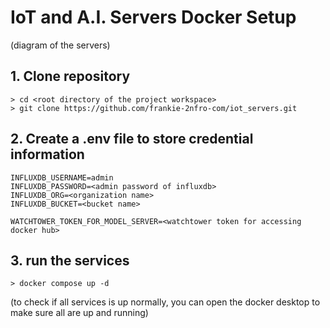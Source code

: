 # IoT and A.I. Servers Docker Setup

(diagram of the servers)


## 1. Clone repository
```
> cd <root directory of the project workspace>
> git clone https://github.com/frankie-2nfro-com/iot_servers.git
```

## 2. Create a .env file to store credential information
```
INFLUXDB_USERNAME=admin
INFLUXDB_PASSWORD=<admin password of influxdb>
INFLUXDB_ORG=<organization name>
INFLUXDB_BUCKET=<bucket name>

WATCHTOWER_TOKEN_FOR_MODEL_SERVER=<watchtower token for accessing docker hub>
```

## 3. run the services
```
> docker compose up -d
```
(to check if all services is up normally, you can open the docker desktop to make sure all are up and running)
